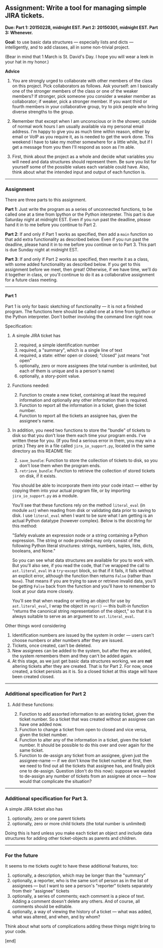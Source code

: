 ## Assignment: Write a tool for managing simple JIRA tickets. 

**Due: Part 1: 20150228, midnight EST. Part 2: 20150301, midnight EST. Part 3: Whenever.**

**Goal**: to use basic data structures — especially lists and dicts — intelligently, and to add classes, all in some non-trivial project.

(Bear in mind that 1 March is St. David's Day. I hope you will wear a leek in your hat in my honor.)

**Advice**

 1. You are strongly urged to collaborate with other members of the class on this project. Pick collaborators as follows. Ask yourself: am I basically one of the stronger members of the class or one of the weaker members? If stronger, pick someone you consider a weaker member as collaborator; if weaker, pick a stronger member. If you want third or fourth members in your collaborative group, try to pick people who bring diverse strengths to the group.

 1. Remember that except when I am unconscious or in the shower, outside of normal work hours I am usually available via my personal email address. I'm happy to give you as much time within reason, either by email or VoIP as you require it, as is needed to get the work done. This weekend I have to take my mother somewhere for a little while, but if I get a message from you then I'll respond as soon as I'm able.

 1. First, think about the project as a whole and decide what variables you will need and data structures should represent them. Be sure you list for yourself some of the possible values each variable could have. Also, think about what the intended input and output of each function is.

---

### Assignment

There are three parts to this assignment.

**Part 1**: Just write the program as a series of unconnected functions, to be called one at a time from Ipython or the Python interpreter. This part is due Saturday night at midnight EST. Even if you run past the deadline, please hand it in to me before you continue to Part 2.

**Part 2**: If and only if Part 1 works as specified, then add a `main` function so that add extra functionality as described below. Even if you run past the deadline, please hand it in to me before you continue on to Part 3. This part is due Sunday night at midnight EST.

**Part 3**: If and only if Part 2 works as specified, then rewrite it as a class, with some added functionality as described below. If you get to this assignment before we meet, then great! Otherwise, if we have time, we'll do it together in class, or you'll continue to do it as a collaborative assignment for a future class meeting.

---

#### Part 1

Part 1 is only for basic sketching of functionality — it is not a finished program. The functions here should be called one at a time from Ipython or the Python interpreter. Don't bother involving the command line right now.

Specification:

 1. A simple JIRA ticket has 

    2. required, a simple identification number
    2. required, a "summary", which is a single line of text
    2. required, a state: either open or closed; "closed" just means "not open"
    2. optionally, zero or more assignees (the total number is unlimited, but each of them is unique and is a person's name)
    2. optionally, a story-point value.

 1. Functions needed:
 
    2. Function to create a new ticket, containing at least the required information and optionally any other information that is required.
    2. Function to report all the information in a ticket, given the ticket number.
    2. Function to report all the tickets an assignee has, given the assignee's name.

 1. In addition, you need two functions to store the "bundle" of tickets to disk so that you don't lose them each time your program ends. I've written these for you. (If you find a serious error in them, you may win a prize.) They are in a file called `jira_io_support.py`, located in the same directory as this README file: 

    2. `save_bundle`: Function to store the collection of tickets to disk, so you don't lose them when the program ends.
    2. `retrieve_bundle`: Function to retrieve the collection of stored tickets on disk, if it exists.

    You should be able to incorporate them into your code intact — either by copying them into your actual program file, or by importing `jira_io_support.py` as a module.
    
    You'll see that these functions rely on the method `literal_eval` (in module `ast`) when reading from disk or validating data prior to saving to disk. I use `literal_eval` when I want to be sure what I am getting is an actual Python datatype (however complex). Below is the docstring for this method:
    
    "Safely evaluate an expression node or a string containing a Python
expression. The string or node provided may only consist of the following
Python literal structures: strings, numbers, tuples, lists, dicts, booleans,
and None."

    So you can see what data structures are available for you to work with. But you'll also see, if you read the code, that I've wrapped the call to `ast.literal_eval` in a `try`-`except` block, so that if it fails, it fails without an explicit error, although the function then returns `False` (rather than `None`). That means if you are trying to save or retrieve invalid data, you'll be getting `False` back from the function and you'll have to remember to look at your data more closely.
    
    You'll see that when reading or writing an object for use by `ast.literal_eval`, I wrap the object in `repr()` — this built-in function "returns the canonical string representation of the object," so that it is always suitable to serve as an argument to `ast.literal_eval`.

Other things word considering

 1. Identification numbers are issued by the system in order — users can't choose numbers or alter numbers after they are issued.
 1. Tickets, once created, can't be deleted.
 1. New assignees can be added to the system, but after they are added, the system remembers them and they can't be added again.
 1. At this stage, as we just get basic data structures working, we are **not** altering tickets after they are created. That is for Part 2. For now, once created, a ticket persists as it is. So a closed ticket at this stage will have been created closed.

---

### Additional specification for Part 2

 1. Add these functions:

    2. Function to add assorted information to an existing ticket, given the ticket number. So a ticket that was created without an assignee can have one added now.
    2. Function to change a ticket from open to closed and vice versa, given the ticket number.
    2. Function to alter any of the information in a ticket, given the ticket number. It should be possible to do this over and over again for the same ticket.
    2. Function to de-assign any ticket from an assignee, given just the assignee-name — if we don't know the ticket number at first, then we need to find out all the tickets that assignee has, and finally pick one to de-assign. Question (don't do this now): suppose we wanted to de-assign any number of tickets from an assignee at once — how would that complicate the situation?

---

### Additional specification for Part 3. 

A simple JIRA ticket also has

 1. optionally, zero or one parent tickets
 1. optionally, zero or more child tickets (the total number is unlimited)

Doing this is hard unless you make each ticket an object and include data structures for adding other ticket-objects as parents and children.

---

### For the future

It seems to me tickets ought to have these additional features, too:

 1. optionally, a description, which may be longer than the "summary"
 1. optionally, a reporter, who is the same sort of person as in the list of assignees — but I want to see a person's "reporter" tickets separately from their "assignee" tickets
 1. optionally, a series of comments; each comment is a piece of text. Adding a comment doesn't delete any others. And of course, all comments should be editable.
 1. optionally, a way of viewing the history of a ticket — what was added, what was altered, and when, and by whom?

Think about what sorts of complications adding these things might bring to your code.

[end]
